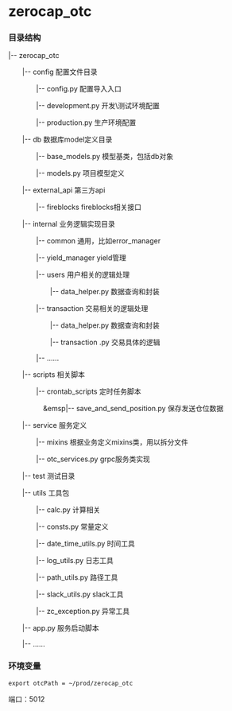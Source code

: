 # zerocap_otc

### 目录结构

|-- zerocap_otc

&emsp;&emsp;|-- config  配置文件目录

&emsp;&emsp;&emsp;&emsp;|-- config.py 配置导入入口

&emsp;&emsp;&emsp;&emsp;|-- development.py 开发\测试环境配置

&emsp;&emsp;&emsp;&emsp;|-- production.py 生产环境配置

&emsp;&emsp;|-- db 数据库model定义目录

&emsp;&emsp;&emsp;&emsp;|-- base_models.py 模型基类，包括db对象

&emsp;&emsp;&emsp;&emsp;|-- models.py 项目模型定义

&emsp;&emsp;|-- external_api 第三方api

&emsp;&emsp;&emsp;&emsp;|-- fireblocks fireblocks相关接口

&emsp;&emsp;|-- internal 业务逻辑实现目录

&emsp;&emsp;&emsp;&emsp;|-- common 通用，比如error_manager

&emsp;&emsp;&emsp;&emsp;|-- yield_manager yield管理

&emsp;&emsp;&emsp;&emsp;|-- users 用户相关的逻辑处理

&emsp;&emsp;&emsp;&emsp;&emsp;&emsp;|-- data_helper.py 数据查询和封装

&emsp;&emsp;&emsp;&emsp;|-- transaction 交易相关的逻辑处理

&emsp;&emsp;&emsp;&emsp;&emsp;&emsp;|-- data_helper.py 数据查询和封装

&emsp;&emsp;&emsp;&emsp;&emsp;&emsp;|-- transaction .py 交易具体的逻辑

&emsp;&emsp;&emsp;&emsp;|-- ......

&emsp;&emsp;|-- scripts 相关脚本

&emsp;&emsp;&emsp;&emsp;|-- crontab_scripts 定时任务脚本

&emsp;&emsp;&emsp;&emsp;&emsp;&emsp|-- save_and_send_position.py 保存发送仓位数据


&emsp;&emsp;|-- service 服务定义

&emsp;&emsp;&emsp;&emsp;|-- mixins 根据业务定义mixins类，用以拆分文件

&emsp;&emsp;&emsp;&emsp;|-- otc_services.py grpc服务类实现

&emsp;&emsp;|-- test 测试目录

&emsp;&emsp;|-- utils 工具包

&emsp;&emsp;&emsp;&emsp;|-- calc.py 计算相关

&emsp;&emsp;&emsp;&emsp;|-- consts.py 常量定义

&emsp;&emsp;&emsp;&emsp;|-- date_time_utils.py 时间工具

&emsp;&emsp;&emsp;&emsp;|-- log_utils.py 日志工具

&emsp;&emsp;&emsp;&emsp;|-- path_utils.py 路径工具

&emsp;&emsp;&emsp;&emsp;|-- slack_utils.py slack工具

&emsp;&emsp;&emsp;&emsp;|-- zc_exception.py 异常工具

&emsp;&emsp;|-- app.py 服务启动脚本

&emsp;&emsp;|-- ......



### 环境变量

```shell
export otcPath = ~/prod/zerocap_otc
```

端口：5012
